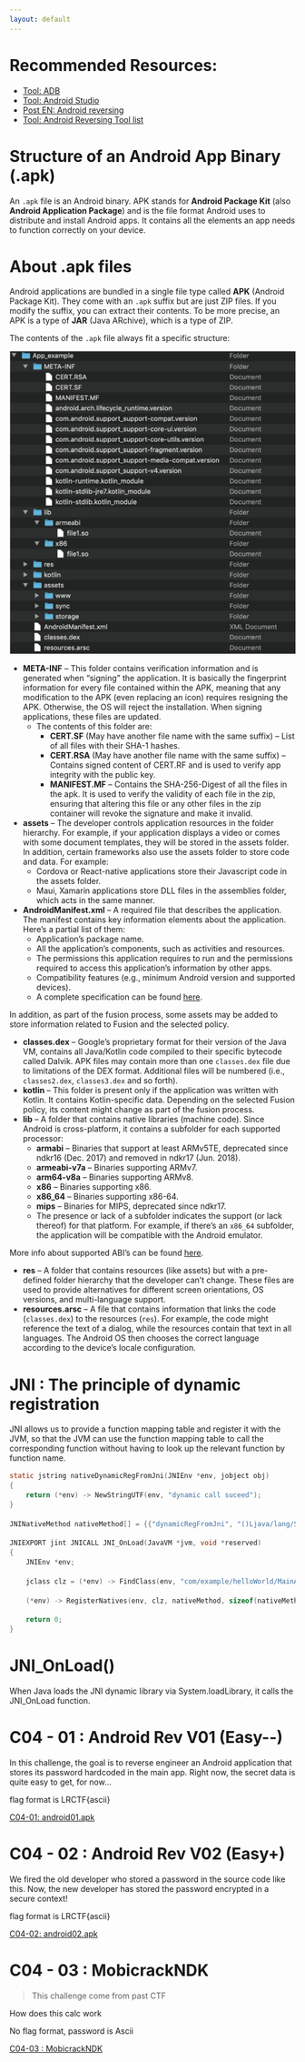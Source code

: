 ```yaml
---
layout: default
---
```


# Recommended Resources:

- [Tool: ADB](https://developer.android.com/tools/adb?hl=fr)
- [Tool: Android Studio](https://developer.android.com/studio?hl=fr)
- [Post EN: Android reversing](https://www.corellium.com/blog/android-mobile-reverse-engineering)
- [Tool: Android Reversing Tool list](https://github.com/user1342/Awesome-Android-Reverse-Engineering)

# Structure of an Android App Binary (.apk)

An `.apk` file is an Android binary. APK stands for **Android Package Kit** (also **Android Application Package**) and is the file format Android uses to distribute and install Android apps. It contains all the elements an app needs to function correctly on your device.

# About .apk files

Android applications are bundled in a single file type called **APK** (Android Package Kit). They come with an `.apk` suffix but are just ZIP files. If you modify the suffix, you can extract their contents. To be more precise, an APK is a type of **JAR** (Java ARchive), which is a type of ZIP.

The contents of the `.apk` file always fit a specific structure:

![Picture1-768x812](/pages/C04/img/android/Picture1-768x812.png)

- **META-INF** – This folder contains verification information and is generated when “signing” the application. It is basically the fingerprint information for every file contained within the APK, meaning that any modification to the APK (even replacing an icon) requires resigning the APK. Otherwise, the OS will reject the installation. When signing applications, these files are updated.
    - The contents of this folder are:
        - **CERT.SF** (May have another file name with the same suffix) – List of all files with their SHA-1 hashes.
        - **CERT.RSA** (May have another file name with the same suffix) – Contains signed content of CERT.RF and is used to verify app integrity with the public key.
        - **MANIFEST.MF** – Contains the SHA-256-Digest of all the files in the apk. It is used to verify the validity of each file in the zip, ensuring that altering this file or any other files in the zip container will revoke the signature and make it invalid.
- **assets** – The developer controls application resources in the folder hierarchy. For example, if your application displays a video or comes with some document templates, they will be stored in the assets folder. In addition, certain frameworks also use the assets folder to store code and data. For example:
    - Cordova or React-native applications store their Javascript code in the assets folder.
    - Maui, Xamarin applications store DLL files in the assemblies folder, which acts in the same manner.
- **AndroidManifest.xml** – A required file that describes the application. The manifest contains key information elements about the application. Here’s a partial list of them:
    - Application’s package name.
    - All the application’s components, such as activities and resources.
    - The permissions this application requires to run and the permissions required to access this application’s information by other apps.
    - Compatibility features (e.g., minimum Android version and supported devices).
    - A complete specification can be found [here](https://developer.android.com/guide/topics/manifest/manifest-intro).

In addition, as part of the fusion process, some assets may be added to store information related to Fusion and the selected policy.
- **classes.dex** – Google’s proprietary format for their version of the Java VM, contains all Java/Kotlin code compiled to their specific bytecode called Dalvik. APK files may contain more than one `classes.dex` file due to limitations of the DEX format. Additional files will be numbered (i.e., `classes2.dex`, `classes3.dex` and so forth).
- **kotlin** – This folder is present only if the application was written with Kotlin. It contains Kotlin-specific data. Depending on the selected Fusion policy, its content might change as part of the fusion process.
- **lib** – A folder that contains native libraries (machine code). Since Android is cross-platform, it contains a subfolder for each supported processor:
    - **armabi** – Binaries that support at least ARMv5TE, deprecated since ndkr16 (Dec. 2017) and removed in ndkr17 (Jun. 2018).
    - **armeabi-v7a** – Binaries supporting ARMv7.
    - **arm64-v8a** – Binaries supporting ARMv8.
    - **x86** – Binaries supporting x86.
    - **x86_64** – Binaries supporting x86-64.
    - **mips** – Binaries for MIPS, deprecated since ndkr17.
    - The presence or lack of a subfolder indicates the support (or lack thereof) for that platform. For example, if there’s an `x86_64` subfolder, the application will be compatible with the Android emulator.

More info about supported ABI’s can be found [here](https://developer.android.com/ndk/guides/abis).

- **res** – A folder that contains resources (like assets) but with a pre-defined folder hierarchy that the developer can’t change. These files are used to provide alternatives for different screen orientations, OS versions, and multi-language support.
- **resources.arsc** – A file that contains information that links the code (`classes.dex`) to the resources (`res`). For example, the code might reference the text of a dialog, while the resources contain that text in all languages. The Android OS then chooses the correct language according to the device’s locale configuration. 

# JNI : The principle of dynamic registration

JNI allows us to provide a function mapping table and register it with the JVM, so that the JVM can use the function mapping table to call the corresponding function without having to look up the relevant function by function name.

```c
static jstring nativeDynamicRegFromJni(JNIEnv *env, jobject obj)
{
    return (*env) -> NewStringUTF(env, "dynamic call suceed");
}

JNINativeMethod nativeMethod[] = {{"dynamicRegFromJni", "()Ljava/lang/String;", (void*)nativeDynamicRegFromJni}};

JNIEXPORT jint JNICALL JNI_OnLoad(JavaVM *jvm, void *reserved)
{
    JNIEnv *env;
    
    jclass clz = (*env) -> FindClass(env, "com/example/helloWorld/MainActivity");

    (*env) -> RegisterNatives(env, clz, nativeMethod, sizeof(nativeMethod) / sizeof(nativeMethod[0]));

    return 0;
}
```
# JNI_OnLoad()

When Java loads the JNI dynamic library via System.loadLibrary, it calls the JNI_OnLoad function.

# C04 - 01 : Android Rev V01 (Easy--)

In this challenge, the goal is to reverse engineer an Android application that stores its password hardcoded in the main app. Right now, the secret data is quite easy to get, for now...

flag format is LRCTF{ascii}

[C04-01: android01.apk](/assets/module/c04/01/android01.apk)  

# C04 - 02 : Android Rev V02 (Easy+)

We fired the old developer who stored a password in the source code like this. 
Now, the new developer has stored the password encrypted in a secure context!

flag format is LRCTF{ascii}

[C04-02: android02.apk](/assets/module/c04/01/android02.apk)  


# C04 - 03 : MobicrackNDK

> This challenge come from past CTF

How does this calc work

No flag format, password is Ascii

[C04-03 : MobicrackNDK](/assets/module/c04/03/mobicrackNDK.apk)